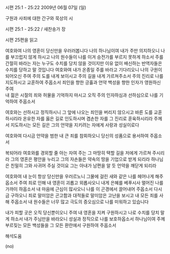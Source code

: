 시편 25:1 - 25:22 
2009년 06월 07일 (일)

구원과 사죄에 대한 간구와 묵상의 시



시편 25:1 - 25:22 / 새찬송가  장


시편 25편을 읽고

여호와여 나의 영혼이 당신만을 우러러봅니다
나의 하나님이여 내가 주만 의지하오니 
나를 부끄럽지 않게 하시고 나의 원수들이 나를 이겨 승전가를 부르지 못하게 하소서
주를 간절히 바라는 자는 누구도 수치를 당치 않을 것이지만 이유 없이 배신하는 반역자들은 수치를 
당하고 말 것입니다
여호와여 내가 온종일 주를 바라고 기다리오니 
나의 구원이 되어오신 주여 주의 도를 내게 보이시고 주의 길을 내게 가르쳐주소서
주의 진리로 나를 지도하시고 교훈하여 주옵소서
죄인을 향한 긍휼과 언약 백성을 향한 인자가 영원하신 주여  
내 젊은 시절의 죄와 허물을 기억하지 마시고 오직 주의 인자하심과 선하심으로 나를 기억하여 주옵소서  

여호와는 선하시고 정직하시니 그 앞에 나오는 죄인을 버리지 않으시고 바른 도를 교훈하시리라
온유한 자를 옳은 길로 인도하시며 겸손한 자를 그 진리로 훈육하시리라
주께서 지도하시는 모든 길은 그의 언약을 지키려는 자에게 사랑과 성실이로다

여호와여 다시금 언약을 범한 내 큰 죄를 참회하오니 당신의 성품으로 용서하여 주옵소서

복되어라 여호와를 경외할 줄 아는 자여 주는 그 마땅히 택할 길을 저에게 가르쳐 주시리라 
그의 영혼은 평안을 누리고 그의 자손들은 약속의 땅을 기업으로 받게 되리라
하나님은 친밀히 그와 사귀어 주실 것이요 그는 아내가 남편을 알 듯 언약을 깨닫게 되리라 

여호와여 내 눈이 항상 당신만을 우러르노니 그물에 걸린 새와 같은 나를 헤어나게 해주옵소서
주여 죄로 인해 내 영혼이 괴롭고 외롭사오니 내게 은혜를 베푸시사 멀어진 나를 가까이 하옵소서 
내 마음에 근심이 많사오니 나를 이 곤경에서 끌어내어 주옵소서
다시금 구하오니 죄로 말미암은 곤고함과 대적들로 말미암은 고난을 보시고 내 모든 죄를 사해 주옵소서
내 원수들은 너무 많고 극도의 증오심으로 나를 미워하고 있습니다

내가 피할 곳은 오직 당신뿐이오니 주여 내 영혼을 지켜 구원하시고 나로 수치를 당치 말게 하소서
내가 주님만을 바라오니 성실과 정직으로 나를 보호하옵소서
하나님이여 주께 부르짖는 모든 백성들을 그 모든 환란에서 구원하여 주옵소서

해석도움





(no)
